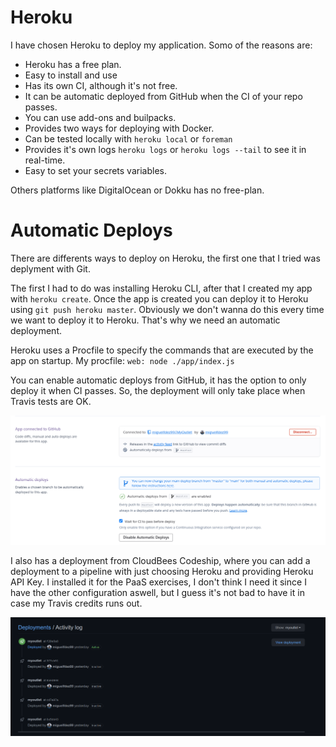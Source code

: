 # Heroku

I have chosen Heroku to deploy my application. Somo of the reasons are:
  - Heroku has a free plan.
  - Easy to install and use
  - Has its own CI, although it's not free.
  - It can be automatic deployed from GitHub when the CI of your repo passes.
  - You can use add-ons and builpacks.
  - Provides two ways for deploying with Docker.
  - Can be tested locally with `heroku local` or `foreman`
  - Provides it's own logs `heroku logs` or `heroku logs --tail` to see it in real-time.
  - Easy to set your secrets variables.

  Others platforms like DigitalOcean or Dokku has no free-plan.

# Automatic Deploys

There are differents ways to deploy on Heroku, the first one that I tried was deplyment with Git.

The first I had to do was installing Heroku CLI, after that I created my app with `heroku create`. Once the app is created you can deploy it to Heroku using `git push heroku master`. Obviously we don't wanna do this every time we want to deploy it to Heroku. That's why we need an automatic deployment.

Heroku uses a Procfile to specify the commands that are executed by the app on startup. My procfile: `web: node ./app/index.js `

You can enable automatic deploys from GitHub, it has the option to only deploy it when CI passes. So, the deployment will only take place when Travis tests are OK.

![](./img/autodeploy.png)

I also has a deployment from CloudBees Codeship, where you can add a deployment to a pipeline with just choosing Heroku and providing Heroku API Key. I installed it for the PaaS exercises, I don't think I need it since I have the other configuration aswell, but I guess it's not bad to have it in case my Travis credits runs out.

![](./img/ghdeploy.png)
